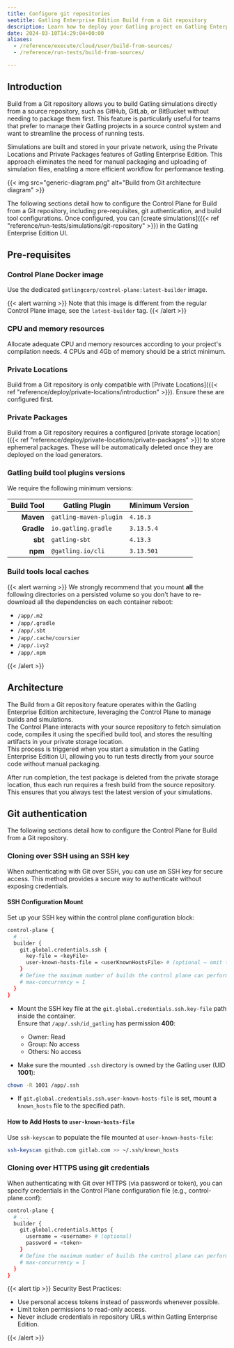 ```yaml
---
title: Configure git repositories
seotitle: Gatling Enterprise Edition Build from a Git repository
description: Learn how to deploy your Gatling project on Gatling Enterprise Edition by connecting a source repository.
date: 2024-03-10T14:29:04+00:00
aliases:
  - /reference/execute/cloud/user/build-from-sources/
  - /reference/run-tests/build-from-sources/

---
```


## Introduction

Build from a Git repository allows you to build Gatling simulations directly from a source repository, such as GitHub, GitLab, or BitBucket without needing to package them first. This feature is particularly useful for teams that prefer to manage their Gatling projects in a source control system and want to streamline the process of running tests. 

Simulations are built and stored in your private network, using the Private Locations and Private Packages features of Gatling Enterprise Edition. This approach eliminates the need for manual packaging and uploading of simulation files, enabling a more efficient workflow for performance testing.

{{< img src="generic-diagram.png" alt="Build from Git architecture diagram" >}}

The following sections detail how to configure the Control Plane for Build from a Git repository, including pre-requisites, git authentication, and build tool configurations. Once configured, you can [create simulations]({{< ref "reference/run-tests/simulations/git-repository" >}}) in the Gatling Enterprise Edition UI.

## Pre-requisites

### Control Plane Docker image

Use the dedicated `gatlingcorp/control-plane:latest-builder` image. 

{{< alert warning >}}
Note that this image is different from the regular Control Plane image, see the `latest-builder` tag.
{{< /alert >}}

### CPU and memory resources

Allocate adequate CPU and memory resources according to your project's compilation needs.
4 CPUs and 4Gb of memory should be a strict minimum.

### Private Locations

Build from a Git repository is only compatible with [Private Locations]({{< ref "reference/deploy/private-locations/introduction" >}}). Ensure these are configured first.

### Private Packages

Build from a Git repository requires a configured [private storage location]({{< ref "reference/deploy/private-locations/private-packages" >}}) to store ephemeral packages.
These will be automatically deleted once they are deployed on the load generators.

### Gatling build tool plugins versions

We require the following minimum versions:

| Build Tool | Gatling Plugin         | Minimum Version |
|-----------:|------------------------|-----------------|
|  **Maven** | `gatling-maven-plugin` | `4.16.3`        |
| **Gradle** | `io.gatling.gradle`    | `3.13.5.4`      |
|    **sbt** | `gatling-sbt`          | `4.13.3`        |
|    **npm** | `@gatling.io/cli`      | `3.13.501`      |

### Build tools local caches

{{< alert warning >}}
We strongly recommend that you mount **all** the following directories on a persisted volume so you don't have to re-download all the dependencies on each container reboot:

* `/app/.m2`
* `/app/.gradle`
* `/app/.sbt`
* `/app/.cache/coursier`
* `/app/.ivy2`
* `/app/.npm`

{{< /alert >}}

## Architecture

The Build from a Git repository feature operates within the Gatling Enterprise Edition architecture, leveraging the Control Plane to manage builds and simulations.\
The Control Plane interacts with your source repository to fetch simulation code, compiles it using the specified build tool, and stores the resulting artifacts in your private storage location.\
This process is triggered when you start a simulation in the Gatling Enterprise Edition UI, allowing you to run tests directly from your source code without manual packaging.

After run completion, the test package is deleted from the private storage location, thus each run requires a fresh build from the source repository.\
This ensures that you always test the latest version of your simulations.

## Git authentication

The following sections detail how to configure the Control Plane for Build from a Git repository.

### Cloning over SSH using an SSH key

When authenticating with Git over SSH, you can use an SSH key for secure access. This method provides a secure way to authenticate without exposing credentials.

#### SSH Configuration Mount

Set up your SSH key within the control plane configuration block:

```bash
control-plane {
  # ...
  builder {
    git.global.credentials.ssh {
      key-file = <keyFile>
      user-known-hosts-file = <userKnownHostsFile> # (optional – omit this line to disable strict host checking)
    }
    # Define the maximum number of builds the control plane can perform concurrently
    # max-concurrency = 1
  }
}
```

- Mount the SSH key file at the `git.global.credentials.ssh.key-file` path inside the container.  
  Ensure that `/app/.ssh/id_gatling` has permission **400**:
  - Owner: Read
  - Group: No access
  - Others: No access

- Make sure the mounted `.ssh` directory is owned by the Gatling user (UID **1001**):
```bash
chown -R 1001 /app/.ssh
```

- If `git.global.credentials.ssh.user-known-hosts-file` is set, mount a `known_hosts` file to the specified path.

#### How to Add Hosts to `user-known-hosts-file`

Use `ssh-keyscan` to populate the file mounted at `user-known-hosts-file`:

```bash
ssh-keyscan github.com gitlab.com >> ~/.ssh/known_hosts
```

### Cloning over HTTPS using git credentials

When authenticating with Git over HTTPS (via password or token), 
you can specify credentials in the Control Plane configuration file (e.g., control-plane.conf):

```bash
control-plane {
  # ...
  builder {
    git.global.credentials.https {
      username = <username> # (optional)
      password = <token>
    }
    # Define the maximum number of builds the control plane can perform concurrently
    # max-concurrency = 1
  }
}
```

{{< alert tip >}}
Security Best Practices:

* Use personal access tokens instead of passwords whenever possible.
* Limit token permissions to read-only access.
* Never include credentials in repository URLs within Gatling Enterprise Edition.

{{< /alert >}}
